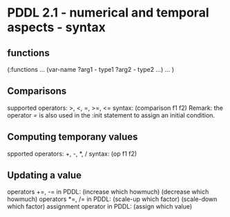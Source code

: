 # PDDL 2.1 - numerical and temporal aspects - syntax

## functions
(:functions
	...
	(var-name ?arg1 - type1 ?arg2 - type2 ...)
	...
)

## Comparisons
supported operators: >, <, =, >=, <=
syntax:
(comparison f1 f2)
Remark: the operator *=* is also used in the :init statement to assign an initial condition.

## Computing temporany values
spported operators: +, -, *, /
syntax:
(op f1 f2)

## Updating a value
operators +=, -= in PDDL:
	(increase which howmuch)
	(decrease which howmuch)
operators *=, /= in PDDL:
	(scale-up which factor)
	(scale-down which factor)
assignment operator in PDDL:
	(assign which value)